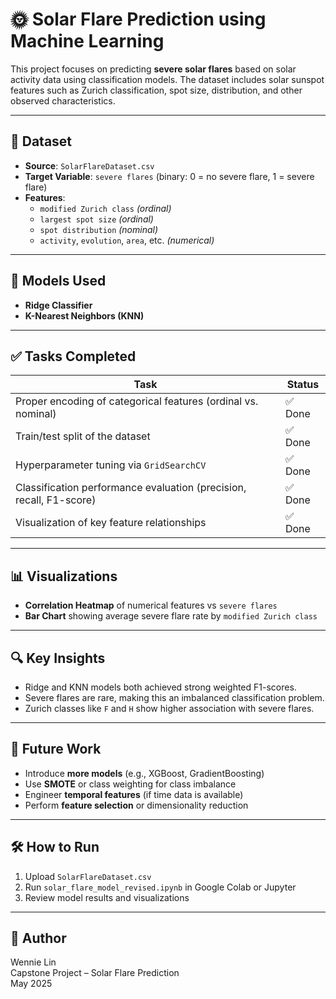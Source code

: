 # 🌞 Solar Flare Prediction using Machine Learning

This project focuses on predicting **severe solar flares** based on solar activity data using classification models. The dataset includes solar sunspot features such as Zurich classification, spot size, distribution, and other observed characteristics.

---

## 📁 Dataset

- **Source**: `SolarFlareDataset.csv`
- **Target Variable**: `severe flares` (binary: 0 = no severe flare, 1 = severe flare)
- **Features**:
  - `modified Zurich class` *(ordinal)*
  - `largest spot size` *(ordinal)*
  - `spot distribution` *(nominal)*
  - `activity`, `evolution`, `area`, etc. *(numerical)*

---

## 🧠 Models Used

- **Ridge Classifier**
- **K-Nearest Neighbors (KNN)**

---

## ✅ Tasks Completed

| Task                                                                 | Status  |
|----------------------------------------------------------------------|---------|
| Proper encoding of categorical features (ordinal vs. nominal)        | ✅ Done |
| Train/test split of the dataset                                      | ✅ Done |
| Hyperparameter tuning via `GridSearchCV`                             | ✅ Done |
| Classification performance evaluation (precision, recall, F1-score) | ✅ Done |
| Visualization of key feature relationships                          | ✅ Done |

---

## 📊 Visualizations

- **Correlation Heatmap** of numerical features vs `severe flares`
- **Bar Chart** showing average severe flare rate by `modified Zurich class`

---

## 🔍 Key Insights

- Ridge and KNN models both achieved strong weighted F1-scores.
- Severe flares are rare, making this an imbalanced classification problem.
- Zurich classes like `F` and `H` show higher association with severe flares.

---

## 🚀 Future Work

- Introduce **more models** (e.g., XGBoost, GradientBoosting)
- Use **SMOTE** or class weighting for class imbalance
- Engineer **temporal features** (if time data is available)
- Perform **feature selection** or dimensionality reduction

---

## 🛠 How to Run

1. Upload `SolarFlareDataset.csv`
2. Run `solar_flare_model_revised.ipynb` in Google Colab or Jupyter
3. Review model results and visualizations

---

## 📧 Author

Wennie Lin  
Capstone Project – Solar Flare Prediction  
May 2025  
